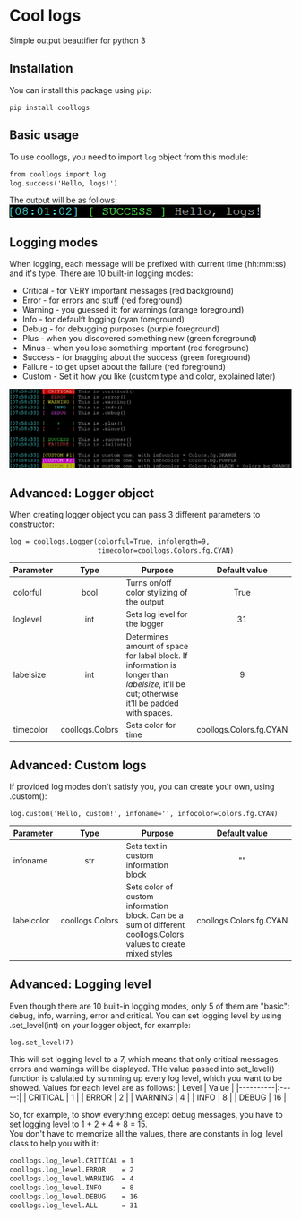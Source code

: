 # Cool logs
 Simple output beautifier for python 3

## Installation
You can install this package using `pip`:
```
pip install coollogs
```

## Basic usage
To use coollogs, you need to import `log` object from this module: 
```
from coollogs import log
log.success('Hello, logs!')
```  
The output will be as follows:  
![Examples](screenshots/basic_usage_output.png)

## Logging modes
When logging, each message will be prefixed with current time (hh:mm:ss) and
it's type. There are 10 built-in logging modes:
* Critical - for VERY important messages (red background)
* Error - for errors and stuff (red foreground)
* Warning - you guessed it: for warnings (orange foreground)
* Info - for defaulft logging (cyan foreground)
* Debug - for debugging purposes (purple foreground)
* Plus - when you discovered something new (green foreground)
* Minus - when you lose something important (red foreground)
* Success - for bragging about the success (green foreground)  
* Failure - to get upset about the failure  (red foreground)  
* Custom - Set it how you like (custom type and color, explained later)  

![Examples](screenshots/logs_example.png)

## Advanced: Logger object
When creating logger object you can pass 3 different parameters to constructor:
```
log = coollogs.Logger(colorful=True, infolength=9, 
                      timecolor=coollogs.Colors.fg.CYAN)
```
| Parameter  |       Type      | Purpose                                                                                                                                             | Default value           |
|------------|:---------------:|-----------------------------------------------------------------------------------------------------------------------------------------------------|:-----------------------:|
|  colorful  |       bool      | Turns on/off color stylizing of the output                                                                                                          |           True          |
|  loglevel  |       int       | Sets log level for the logger                                                                                                                       |            31           |
|  labelsize |       int       | Determines amount of space for label block.  If information is longer than *labelsize*, it'll be cut; otherwise it'll be padded with spaces.        |            9            |
|  timecolor | coollogs.Colors | Sets color for time                                                                                                                                 | coollogs.Colors.fg.CYAN |

## Advanced: Custom logs
If provided log modes don't satisfy you, you can create your own, using .custom():
```
log.custom('Hello, custom!', infoname='', infocolor=Colors.fg.CYAN)
```
| Parameter |       Type      | Purpose                                                                                                         | Default value           |
|-----------|:---------------:|-----------------------------------------------------------------------------------------------------------------|:-----------------------:|
|  infoname |       str       | Sets text in custom information block                                                                           |            ""           |
| labelcolor| coollogs.Colors | Sets color of custom information block. Can be a sum of different coollogs.Colors values to create mixed styles | coollogs.Colors.fg.CYAN |

## Advanced: Logging level
Even though there are 10 built-in logging modes, only 5 of them are "basic": debug, info, warning, error and critical. You can set logging level by using .set_level(int) on your logger object, for example:
```
log.set_level(7)
```
This will set logging level to a 7, which means that only critical messages, errors and warnings will be displayed. THe value passed into set_level() function is calulated by summing up every log level, which you want to be showed.
Values for each level are as follows:
| Level    | Value |
|----------|:-----:|
| CRITICAL |   1   |
|   ERROR  |   2   |
|  WARNING |   4   |
|   INFO   |   8   |
|   DEBUG  |   16  |

So, for example, to show everything except debug messages, you have to set logging level to 1 + 2 + 4 + 8 = 15.  
You don't have to memorize all the values, there are constants in log_level class to help you with it:
```
coollogs.log_level.CRITICAL = 1
coollogs.log_level.ERROR    = 2
coollogs.log_level.WARNING  = 4
coollogs.log_level.INFO     = 8
coollogs.log_level.DEBUG    = 16
coollogs.log_level.ALL      = 31
```